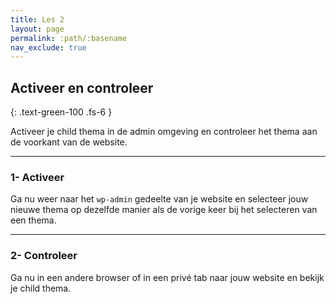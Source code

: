 ```yaml
---
title: Les 2
layout: page
permalink: :path/:basename
nav_exclude: true
---
```


## Activeer en controleer
{: .text-green-100 .fs-6 }

Activeer je child thema in de admin omgeving en controleer het thema aan de voorkant van de website.    

---
### 1- Activeer
Ga nu weer naar het `wp-admin` gedeelte van je website en selecteer jouw nieuwe thema op dezelfde manier als de vorige keer bij het selecteren van een thema.

---
### 2- Controleer
Ga nu in een andere browser of in een privé tab naar jouw website en bekijk je child thema. 

